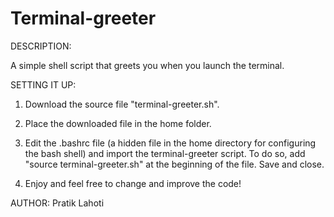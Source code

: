 Terminal-greeter
================

DESCRIPTION:

A simple shell script that greets you when you launch the terminal.

SETTING IT UP:

1. Download the source file "terminal-greeter.sh".

2. Place the downloaded file in the home folder.

3. Edit the .bashrc file (a hidden file in the home directory for configuring the bash shell) and import the terminal-greeter script. To do so, add "source terminal-greeter.sh" at the beginning of the file. Save and close.

4. Enjoy and feel free to change and improve the code!

AUTHOR: Pratik Lahoti
